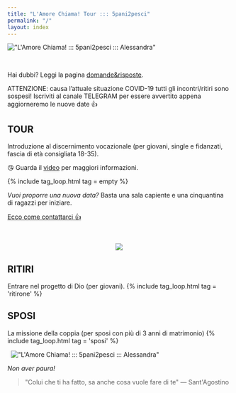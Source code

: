 ```yaml
---
title: "L'Amore Chiama! Tour ::: 5pani2pesci"
permalink: "/"
layout: index
---
```


!["L'Amore Chiama! ::: 5pani2pesci ::: Alessandra"]({{site.baseurl}}/images/solo-per-cercatori.png)

&nbsp;

Hai dubbi? Leggi la pagina [domande&risposte](domande). 

<span class=“alert”>ATTENZIONE: causa l’attuale situazione COVID-19 tutti gli incontri/ritiri sono sospesi! Iscriviti al canale TELEGRAM per essere avvertito appena aggiorneremo le nuove date 👍</span>

## TOUR
Introduzione al discernimento vocazionale
<span class="small-text">(per giovani, single e fidanzati, fascia di età consigliata 18-35).
</span>

😘 Guarda il [video](https://youtu.be/M92ctSwuV4o) per maggiori informazioni. 

{% include tag_loop.html tag = empty %}

*Vuoi proporre una nuova data?* Basta una sala capiente e una cinquantina di ragazzi per iniziare.

[Ecco come contattarci 👍]({{site.baseurl}}/scrivici)

&nbsp;
<div style="text-align: center;"> <img style="max-width: 50%;" src="{{site.baseurl}}/images/bulli.png"></div>

## RITIRI
Entrare nel progetto di Dio <span class="small-text">(per giovani).</span>
{% include tag_loop.html tag = 'ritirone' %}

## SPOSI
La missione della coppia <span class="small-text">(per sposi con più di 3 anni di matrimonio)</span>
{% include tag_loop.html tag = 'sposi' %}

&nbsp;
!["L'Amore Chiama! ::: 5pani2pesci ::: Alessandra"]({{site.baseurl}}/images/ale-vola-min.jpg)

*Non aver paura!*

> "Colui che ti ha fatto, sa anche cosa vuole fare di te" <span class="small-text">— Sant'Agostino</span>




